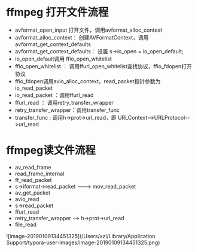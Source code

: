 # ffmpeg 打开文件流程

- avformat_open_input 打开文件，调用avformat_alloc_context
- avformat_alloc_context： 创建AVFormatContext，调用avformat_get_context_defaults
- avformat_get_context_defaults： 设置 s->io_open  = io_open_default;
- io_open_default调用 ffio_open_whitelist
- ffio_open_whitelist ： 调用ffurl_open_whitelist查找协议，ffio_fdopen打开协议
- ffio_fdopen调用avio_alloc_context，read_packet指针参数为io_read_packet
- io_read_packet ：调用ffurl_read
- ffurl_read ： 调用retry_transfer_wrapper
- retry_transfer_wrapper：调用transfer_func
- transfer_func : 调用h->prot->url_read，即 URLContext-->URLProtocol-->url_read



# ffmpeg读文件流程

- av_read_frame
-  read_frame_internal
-  ff_read_packet
-  s->iformat->read_packet ---> mov_read_packet
-  av_get_packet
-  avio_read
-  s->read_packet
-  ffurl_read 
-  retry_transfer_wrapper --> h->prot->url_read
-  file_read

![image-20190109134451325](/Users/xzl/Library/Application Support/typora-user-images/image-20190109134451325.png)